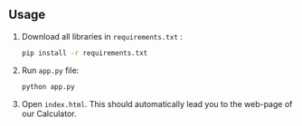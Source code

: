 ## Usage

1. Download all libraries in `requirements.txt` :

   ```bash
   pip install -r requirements.txt

2. Run `app.py` file:

    ```bash
    python app.py

3. Open `index.html`. This should automatically lead you to the web-page of our Calculator.

